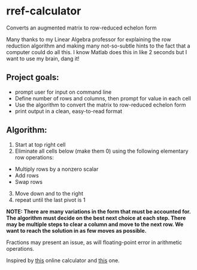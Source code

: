 # rref-calculator
Converts an augmented matrix to row-reduced echelon form

Many thanks to my Linear Algebra professor for explaining the row reduction algorithm and making many
not-so-subtle hints to the fact that a computer could do all this. I know Matlab does this in like 2 seconds but I
want to use my brain, dang it!

## Project goals:
- prompt user for input on command line
- Define number of rows and columns, then prompt for value in each cell
- Use the algorithm to convert the matrix to row-reduced echelon form
- print output in a clean, easy-to-read format

## Algorithm:
1. Start at top right cell
2. Eliminate all cells below (make them 0) using the following elementary row operations:
- Multiply rows by a nonzero scalar
- Add rows
- Swap rows
3. Move down and to the right
4. repeat until the last pivot is 1

**NOTE: There are many variations in the form that must be accounted for. The algorithm must decide on the best next choice
at each step. There may be multiple steps to clear a column and move to the next row. We want to reach the solution in
as few moves as possible.**

Fractions may present an issue, as will floating-point error in arithmetic operations.

Inspired by [this](http://www.math.odu.edu/~bogacki/cgi-bin/lat.cgi?c=rref) online calculator and [this](https://rrefcalculator.com/) one.
